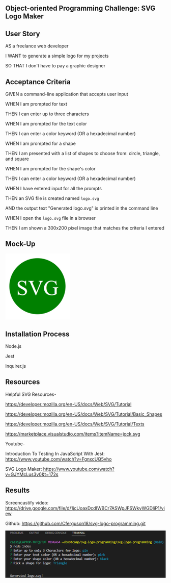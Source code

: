 ## Object-oriented Programming Challenge: SVG Logo Maker

## User Story

AS a freelance web developer

I WANT to generate a simple logo for my projects

SO THAT I don't have to pay a graphic designer

## Acceptance Criteria

GIVEN a command-line application that accepts user input

WHEN I am prompted for text

THEN I can enter up to three characters

WHEN I am prompted for the text color

THEN I can enter a color keyword (OR a hexadecimal number)

WHEN I am prompted for a shape

THEN I am presented with a list of shapes to choose from: circle, triangle, and square

WHEN I am prompted for the shape's color

THEN I can enter a color keyword (OR a hexadecimal number)

WHEN I have entered input for all the prompts

THEN an SVG file is created named `logo.svg`

AND the output text "Generated logo.svg" is printed in the command line

WHEN I open the `logo.svg` file in a browser

THEN I am shown a 300x200 pixel image that matches the criteria I entered

## Mock-Up

<img width= "40%" src="./demo.png" >

## Installation Process

Node.js

Jest

Inquirer.js


## Resources

Helpful SVG Resources-

 https://developer.mozilla.org/en-US/docs/Web/SVG/Tutorial

 https://developer.mozilla.org/en-US/docs/Web/SVG/Tutorial/Basic_Shapes 

 https://developer.mozilla.org/en-US/docs/Web/SVG/Tutorial/Texts

 https://marketplace.visualstudio.com/items?itemName=jock.svg

 Youtube-
 
Introduction To Testing In JavaScript With Jest: https://www.youtube.com/watch?v=FgnxcUQ5vho

SVG Logo Maker: https://www.youtube.com/watch?v=GJYMcLus3v0&t=172s


## Results

Screencastify video: https://drive.google.com/file/d/1jcUoaxDcdIWBCr7ASWpJFSWkvWGDIiP1/view

Github: https://github.com/Cferguson18/svg-logo-programming.git


<img src="./module.png" >